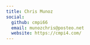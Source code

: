 ```yaml
---
title: Chris Munoz
social:
  github: cmpi66
  email: munozchris@posteo.net
  website: https://cmpi4.com/
---
```

